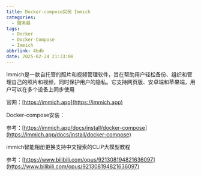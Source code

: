 ```yaml
---
title: Docker-compose实例 Immich
categories:
  - 服务器
tags:
  - Docker
  - Docker-Compose
  - Immich
abbrlink: 4bdb
date: 2025-02-24 21:33:08
---
```


Immich‌是一款自托管的照片和视频管理软件，旨在帮助用户轻松备份、组织和管理自己的照片和视频，同时保护用户的隐私。它支持网页版、安卓端和苹果端，用户可以在多个设备上同步使用‌

官网：[https://immich.app](https://immich.app)



Docker-compose安装：

参考：[https://immich.app/docs/install/docker-compose](https://immich.app/docs/install/docker-compose)

immich智能相册更换支持中文搜索的CLIP大模型教程

参考：[https://www.bilibili.com/opus/921308194821636097](https://www.bilibili.com/opus/921308194821636097)

